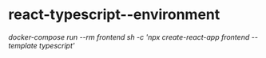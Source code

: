 # react-typescript--environment

###### docker-compose run --rm frontend sh -c 'npx create-react-app frontend --template typescript'

